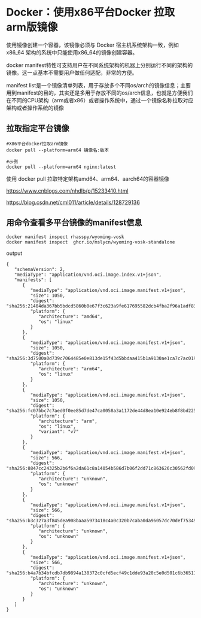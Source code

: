 # Docker：使用x86平台Docker 拉取 arm版镜像 

使用镜像创建一个容器，该镜像必须与 Docker 宿主机系统架构一致，例如x86_64 架构的系统中只能使用x86_64的镜像创建容器。

docker manifest特性可支持用户在不同系统架构的机器上分别运行不同的架构的镜像。这一点基本不需要用户做任何适配，非常的方便。

manifest list是一个镜像清单列表，用于存放多个不同os/arch的镜像信息；主要用到manifest的目的，其实还是多用于存放不同的os/arch信息，也就是方便我们在不同的CPU架构（arm或者x86）或者操作系统中，通过一个镜像名称拉取对应架构或者操作系统的镜像

## 拉取指定平台镜像
~~~
#X86平台docker拉取arm镜像
docker pull --platform=arm64 镜像名:版本

#示例
docker pull --platform=arm64 nginx:latest
~~~

使用 docker pull 拉取特定架构amd64、arm64、aarch64的容器镜像

https://www.cnblogs.com/nhdlb/p/15233410.html

https://blog.csdn.net/cml011/article/details/128729136

## 用命令查看多平台镜像的manifest信息

~~~
docker manifest inspect rhasspy/wyoming-vosk 
docker manifest inspect  ghcr.io/mslycn/wyoming-vosk-standalone
~~~
output
~~~
{
   "schemaVersion": 2,
   "mediaType": "application/vnd.oci.image.index.v1+json",
   "manifests": [
      {
         "mediaType": "application/vnd.oci.image.manifest.v1+json",
         "size": 1050,
         "digest": "sha256:21404da367bb5bdcd5860b0e67f3c623a9fe617695582dcb4fba2f96a1adf83b",
         "platform": {
            "architecture": "amd64",
            "os": "linux"
         }
      },
      {
         "mediaType": "application/vnd.oci.image.manifest.v1+json",
         "size": 1050,
         "digest": "sha256:3d7500a0d739c7064485e0e813de15f43d5bbdaa415b1a9130ae1ca7c7ac019e",
         "platform": {
            "architecture": "arm64",
            "os": "linux"
         }
      },
      {
         "mediaType": "application/vnd.oci.image.manifest.v1+json",
         "size": 1050,
         "digest": "sha256:fc07bbc7c7aed0f0ee85d7de47ca0058a3a1172de44d8ea10e924eb8f8bd2256",
         "platform": {
            "architecture": "arm",
            "os": "linux",
            "variant": "v7"
         }
      },
      {
         "mediaType": "application/vnd.oci.image.manifest.v1+json",
         "size": 566,
         "digest": "sha256:8847cc24325b2b6f6a2da61c8a14054b586d7b06f2dd71c863626c30562fd098",
         "platform": {
            "architecture": "unknown",
            "os": "unknown"
         }
      },
      {
         "mediaType": "application/vnd.oci.image.manifest.v1+json",
         "size": 566,
         "digest": "sha256:b3c327a3f845dea908baaa5973418c4a0c320b7caba0da96057dc70def75349d",
         "platform": {
            "architecture": "unknown",
            "os": "unknown"
         }
      },
      {
         "mediaType": "application/vnd.oci.image.manifest.v1+json",
         "size": 566,
         "digest": "sha256:b4a7b34bfcdb7db9894a138372c0cfd5ecf49c1dde93a20c5e0d501c6b365114",
         "platform": {
            "architecture": "unknown",
            "os": "unknown"
         }
      }
   ]
}



~~~
